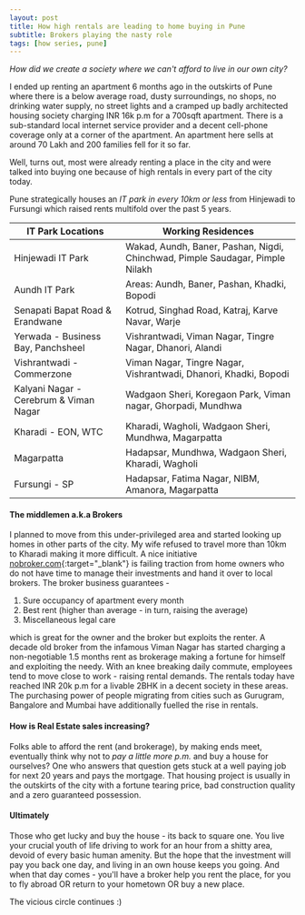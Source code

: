 ```yaml
---
layout: post
title: How high rentals are leading to home buying in Pune
subtitle: Brokers playing the nasty role
tags: [how series, pune]
---
```


_How did we create a society where we can't afford to live in our own city?_

I ended up renting an apartment 6 months ago in the outskirts of Pune where there is a below average road, dusty surroundings, no shops, no drinking water supply, no street lights and a cramped up badly architected housing society charging INR 16k p.m for a 700sqft apartment. There is a sub-standard local internet service provider and a decent cell-phone coverage only at a corner of the apartment. An apartment here sells at around 70 Lakh and 200 families fell for it so far.

Well, turns out, most were already renting a place in the city and were talked into buying one because of high rentals in every part of the city today.

Pune strategically houses an _IT park in every 10km or less_ from Hinjewadi to Fursungi which raised rents multifold over the past 5 years.


| IT Park Locations | Working Residences|
|--------------|------------------|
| Hinjewadi IT Park | Wakad, Aundh, Baner, Pashan, Nigdi, Chinchwad, Pimple Saudagar, Pimple Nilakh |
| Aundh IT Park | Areas: Aundh, Baner, Pashan, Khadki, Bopodi |
| Senapati Bapat Road & Erandwane | Kotrud, Singhad Road, Katraj, Karve Navar, Warje |
| Yerwada - Business Bay, Panchsheel | Vishrantwadi, Viman Nagar, Tingre Nagar, Dhanori, Alandi |
| Vishrantwadi - Commerzone | Viman Nagar, Tingre Nagar, Vishrantwadi, Dhanori, Khadki, Bopodi |
| Kalyani Nagar - Cerebrum & Viman Nagar | Wadgaon Sheri, Koregaon Park, Viman nagar, Ghorpadi, Mundhwa |
| Kharadi - EON, WTC | Kharadi, Wagholi, Wadgaon Sheri, Mundhwa, Magarpatta |
| Magarpatta | Hadapsar, Mundhwa, Wadgaon Sheri, Kharadi, Wagholi |
| Fursungi - SP | Hadapsar, Fatima Nagar, NIBM, Amanora, Magarpatta |

####

#### The middlemen a.k.a Brokers

I planned to move from this under-privileged area and started looking up homes in other parts of the city. My wife refused to travel more than 10km to Kharadi making it more difficult. A nice initiative [nobroker.com](http://nobroker.com){:target="_blank"} is failing traction from home owners who do not have time to manage their investments and hand it over to local brokers. The broker business guarantees -

1. Sure occupancy of apartment every month
2. Best rent (higher than average - in turn, raising the average)
3. Miscellaneous legal care

which is great for the owner and the broker but exploits the renter. A decade old broker from the infamous Viman Nagar has started charging a non-negotiable 1.5 months rent as brokerage making a fortune for himself and exploiting the needy. With an knee breaking daily commute, employees tend to move close to work - raising rental demands. The rentals today have reached INR 20k p.m for a livable 2BHK in a decent society in these areas. The purchasing power of people migrating from cities such as Gurugram, Bangalore and Mumbai have additionally fuelled the rise in rentals.


#### How is Real Estate sales increasing?

Folks able to afford the rent (and brokerage), by making ends meet, eventually think why not to _pay a little more p.m._ and buy a house for ourselves? One who answers that question gets stuck at a well paying job for next 20 years and pays the mortgage. That housing project is usually in the outskirts of the city with a fortune tearing price, bad construction quality and a zero guaranteed possession.

#### Ultimately

Those who get lucky and buy the house - its back to square one. You live your crucial youth of life driving to work for an hour from a shitty area, devoid of every basic human amenity. But the hope that the investment will pay you back one day, and living in an own house keeps you going. And when that day comes - you'll have a broker help you rent the place, for you to fly abroad OR return to your hometown OR buy a new place.

The vicious circle continues :)